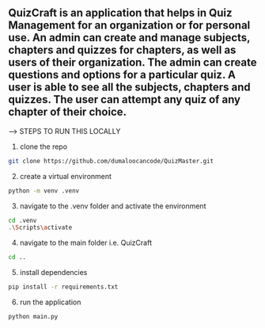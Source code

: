 ## QuizCraft is an application that helps in Quiz Management for an organization or for personal use. An admin can create and manage subjects, chapters and quizzes for chapters, as well as users of their organization. The admin can create questions and options for a particular quiz. A user is able to see all the subjects, chapters and quizzes. The user can attempt any quiz of any chapter of their choice. 

--> STEPS TO RUN THIS LOCALLY

1. clone the repo

```bash
git clone https://github.com/dumaloocancode/QuizMaster.git
```

2. create a virtual environment

```bash
python -m venv .venv
```

3. navigate to the .venv folder and activate the environment

```bash
cd .venv
.\Scripts\activate
```

4. navigate to the main folder i.e. QuizCraft

```bash
cd ..
```

5. install dependencies

```bash
pip install -r requirements.txt
```

6. run the application

```bash
python main.py
```